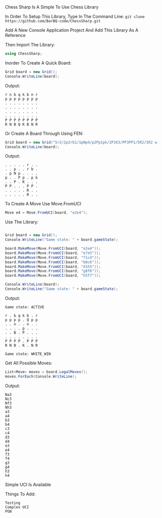 ﻿Chess Sharp Is A Simple To Use Chess Library

In Order To Setup This Library, Type In The Command Line:
``` git clone https://github.com/BarBQ-code/ChessSharp.git ```

Add A New Console Application Project And Add This Library As A Reference

Then Import The Library:

```csharp 
using ChessSharp; 
```

Inorder To Create A Quick Board:

```csharp
Grid board = new Grid();
Console.WriteLine(board);
```

Output:
```
r n b q k b n r
p p p p p p p p
. . . . . . . .
. . . . . . . .
. . . . . . . .
. . . . . . . .
P P P P P P P P
R N B Q K B N R

```

Or Create A Board Through Using FEN:

```csharp
Grid board = new Grid("5r2/2p2rb1/1pNp4/p2Pp1pk/2P1K3/PP3PP1/5R2/5R2 w - - 1 51");
Console.WriteLine(board);
```

Output:
```
. . . . . r . .
. . p . . r b .
. p N p . . . .
p . . P p . p k
. . P . K . . .
P P . . . P P .
. . . . . R . .
. . . . . R . .
```


To Create A Move Use Move.FromUCI

```csharp
Move e4 = Move.FromUCI(board, "e2e4");
```

Use The Library:
```csharp

Grid board = new Grid();
Console.WriteLine("Game state: " + board.gameState);

board.MakeMove(Move.FromUCI(board, "e2e4"));
board.MakeMove(Move.FromUCI(board, "e7e5"));
board.MakeMove(Move.FromUCI(board, "f1c4"));
board.MakeMove(Move.FromUCI(board, "b8c6"));
board.MakeMove(Move.FromUCI(board, "d1h5"));
board.MakeMove(Move.FromUCI(board, "g8f6"));
board.MakeMove(Move.FromUCI(board, "h5f7"));

Console.WriteLine(board);
Console.WriteLine("Game state: " + board.gameState);

```

Output:
```
Game state: ACTIVE

r . b q k b . r
p p p p . Q p p
. . n . . n . .
. . . . p . . .
. . B . P . . .
. . . . . . . .
P P P P . P P P
R N B . K . N R

Game state: WHITE_WIN
```


Get All Possible Moves:

```csharp
List<Move> moves = board.LegalMoves();
moves.ForEach(Console.WriteLine);
```

Output:

```
Na3
Nc3
Nf3
Nh3
a3
a4
b3
b4
c3
c4
d3
d4
e3
e4
f3
f4
g3
g4
h3
h4
```

Simple UCI Is Available

Things To Add:
```
Testing
Complex UCI
PGN
```
